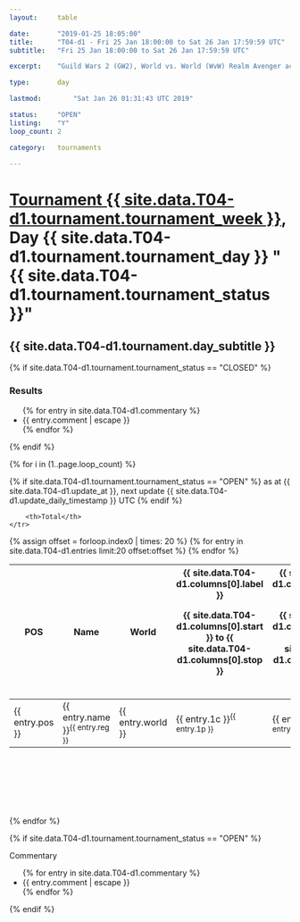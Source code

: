 ```yaml
---
layout: 	table

date: 		"2019-01-25 18:05:00"
title: 		"T04-d1 - Fri 25 Jan 18:00:00 to Sat 26 Jan 17:59:59 UTC"
subtitle: 	"Fri 25 Jan 18:00:00 to Sat 26 Jan 17:59:59 UTC"

excerpt:    "Guild Wars 2 (GW2), World vs. World (WvW) Realm Avenger achivement Tournament. \"Every Kill Counts\""

type:       day

lastmod: 		"Sat Jan 26 01:31:43 UTC 2019"

status:     "OPEN"
listing:    "Y"
loop_count: 2

category: 	tournaments

---
```

<div class="table_header">
    <h1><a href="{{ site.data.T04-d1.tournament.week_url }}">Tournament {{ site.data.T04-d1.tournament.tournament_week }}</a>, Day {{ site.data.T04-d1.tournament.tournament_day }} "{{ site.data.T04-d1.tournament.tournament_status }}"</h1>
    <h2>{{ site.data.T04-d1.tournament.day_subtitle }}</h2> 
</div>

{% if site.data.T04-d1.tournament.tournament_status == "CLOSED" %} 
<div class="commentary">
  <h3>Results</h3>
  <ul>
    {% for entry in site.data.T04-d1.commentary %}
    <li class="commentary_list">{{ entry.comment | escape }}</li>
    {% endfor %}
  </ul>
</div>
{% endif %}


{% for i in (1..page.loop_count) %}

{% if site.data.T04-d1.tournament.tournament_status == "OPEN" %} 
<span class="table_nextupdate">as at {{ site.data.T04-d1.update_at }}, next update {{ site.data.T04-d1.update_daily_timestamp }} UTC</span> 
{% endif %}

<table class="day_table">
  <colgroup>
    <col style="width:18px">
    <col style="width:55px">
    <col style="width:55px">
    <col style="width:12px">
    <col style="width:12px">
    <col style="width:12px">
    <col style="width:12px">
    <col style="width:12px">
    <col style="width:12px">
    <col style="width:12px">
    <col style="width:12px">
    <col style="width:12px">
    <col style="width:12px">
    <col style="width:12px">
    <col style="width:12px">
    <col style="width:12px">
    <col style="width:12px">
    <col style="width:12px">
    <col style="width:12px">
    <col style="width:12px">
    <col style="width:12px">
    <col style="width:12px">
    <col style="width:12px">
    <col style="width:12px">
    <col style="width:12px">
    <col style="width:12px">
    <col style="width:12px">
    <col style="width:18px">
  </colgroup>  
  <thead>
    <tr>
        <th>POS</th>
        <th class="AlignLeft">Name</th>
        <th class="AlignLeft">World</th>

<th><div class="label">{{ site.data.T04-d1.columns[0].label }}<p class="onhover">{{ site.data.T04-d1.columns[0].start }} to {{ site.data.T04-d1.columns[0].stop }}</p></div>​</th>
<th><div class="label">{{ site.data.T04-d1.columns[1].label }}<p class="onhover">{{ site.data.T04-d1.columns[1].start }} to {{ site.data.T04-d1.columns[1].stop }}</p></div>​</th>
<th><div class="label">{{ site.data.T04-d1.columns[2].label }}<p class="onhover">{{ site.data.T04-d1.columns[2].start }} to {{ site.data.T04-d1.columns[2].stop }}</p></div>​</th>
<th><div class="label">{{ site.data.T04-d1.columns[3].label }}<p class="onhover">{{ site.data.T04-d1.columns[3].start }} to {{ site.data.T04-d1.columns[3].stop }}</p></div>​</th>
<th><div class="label">{{ site.data.T04-d1.columns[4].label }}<p class="onhover">{{ site.data.T04-d1.columns[4].start }} to {{ site.data.T04-d1.columns[4].stop }}</p></div>​</th>
<th><div class="label">{{ site.data.T04-d1.columns[5].label }}<p class="onhover">{{ site.data.T04-d1.columns[5].start }} to {{ site.data.T04-d1.columns[5].stop }}</p></div>​</th>
<th><div class="label">{{ site.data.T04-d1.columns[6].label }}<p class="onhover">{{ site.data.T04-d1.columns[6].start }} to {{ site.data.T04-d1.columns[6].stop }}</p></div>​</th>
<th><div class="label">{{ site.data.T04-d1.columns[7].label }}<p class="onhover">{{ site.data.T04-d1.columns[7].start }} to {{ site.data.T04-d1.columns[7].stop }}</p></div>​</th>
<th><div class="label">{{ site.data.T04-d1.columns[8].label }}<p class="onhover">{{ site.data.T04-d1.columns[8].start }} to {{ site.data.T04-d1.columns[8].stop }}</p></div>​</th>
<th><div class="label">{{ site.data.T04-d1.columns[9].label }}<p class="onhover">{{ site.data.T04-d1.columns[9].start }} to {{ site.data.T04-d1.columns[9].stop }}</p></div>​</th>
<th><div class="label">{{ site.data.T04-d1.columns[10].label }}<p class="onhover">{{ site.data.T04-d1.columns[10].start }} to {{ site.data.T04-d1.columns[10].stop }}</p></div>​</th>

<th><div class="label">{{ site.data.T04-d1.columns[11].label }}<p class="onhover">{{ site.data.T04-d1.columns[11].start }} to {{ site.data.T04-d1.columns[11].stop }}</p></div>​</th>
<th><div class="label">{{ site.data.T04-d1.columns[12].label }}<p class="onhover">{{ site.data.T04-d1.columns[12].start }} to {{ site.data.T04-d1.columns[12].stop }}</p></div>​</th>
<th><div class="label">{{ site.data.T04-d1.columns[13].label }}<p class="onhover">{{ site.data.T04-d1.columns[13].start }} to {{ site.data.T04-d1.columns[13].stop }}</p></div>​</th>
<th><div class="label">{{ site.data.T04-d1.columns[14].label }}<p class="onhover">{{ site.data.T04-d1.columns[14].start }} to {{ site.data.T04-d1.columns[14].stop }}</p></div>​</th>
<th><div class="label">{{ site.data.T04-d1.columns[15].label }}<p class="onhover">{{ site.data.T04-d1.columns[15].start }} to {{ site.data.T04-d1.columns[15].stop }}</p></div>​</th>
<th><div class="label">{{ site.data.T04-d1.columns[16].label }}<p class="onhover">{{ site.data.T04-d1.columns[16].start }} to {{ site.data.T04-d1.columns[16].stop }}</p></div>​</th>
<th><div class="label">{{ site.data.T04-d1.columns[17].label }}<p class="onhover">{{ site.data.T04-d1.columns[17].start }} to {{ site.data.T04-d1.columns[17].stop }}</p></div>​</th>
<th><div class="label">{{ site.data.T04-d1.columns[18].label }}<p class="onhover">{{ site.data.T04-d1.columns[18].start }} to {{ site.data.T04-d1.columns[18].stop }}</p></div>​</th>
<th><div class="label">{{ site.data.T04-d1.columns[19].label }}<p class="onhover">{{ site.data.T04-d1.columns[19].start }} to {{ site.data.T04-d1.columns[19].stop }}</p></div>​</th>
<th><div class="label">{{ site.data.T04-d1.columns[20].label }}<p class="onhover">{{ site.data.T04-d1.columns[20].start }} to {{ site.data.T04-d1.columns[20].stop }}</p></div>​</th>

<th><div class="label">{{ site.data.T04-d1.columns[21].label }}<p class="onhover">{{ site.data.T04-d1.columns[21].start }} to {{ site.data.T04-d1.columns[21].stop }}</p></div>​</th>
<th><div class="label">{{ site.data.T04-d1.columns[22].label }}<p class="onhover">{{ site.data.T04-d1.columns[22].start }} to {{ site.data.T04-d1.columns[22].stop }}</p></div>​</th>
<th><div class="label">{{ site.data.T04-d1.columns[23].label }}<p class="onhover">{{ site.data.T04-d1.columns[23].start }} to {{ site.data.T04-d1.columns[23].stop }}</p></div>​</th>

        <th>Total</th>
    </tr>
  </thead>
  {% assign offset = forloop.index0 | times: 20 %}
<tbody>
{% for entry in site.data.T04-d1.entries limit:20 offset:offset %}
  <tr>
    <td class="pl{{ entry.pos }}">{{ entry.pos }}</td>
    <td class="AlignLeft">{{ entry.name }}<sup>{{ entry.reg }}</sup></td>
    <td class="AlignLeft">{{ entry.world }}</td>
    <td class="pl{{ entry.1p }}">{{ entry.1c }}<sup>{{ entry.1p }}</sup></td>
    <td class="pl{{ entry.2p }}">{{ entry.2c }}<sup>{{ entry.2p }}</sup></td>
    <td class="pl{{ entry.3p }}">{{ entry.3c }}<sup>{{ entry.3p }}</sup></td>
    <td class="pl{{ entry.4p }}">{{ entry.4c }}<sup>{{ entry.4p }}</sup></td>
    <td class="pl{{ entry.5p }}">{{ entry.5c }}<sup>{{ entry.5p }}</sup></td>
    <td class="pl{{ entry.6p }}">{{ entry.6c }}<sup>{{ entry.6p }}</sup></td>
    <td class="pl{{ entry.7p }}">{{ entry.7c }}<sup>{{ entry.7p }}</sup></td>
    <td class="pl{{ entry.8p }}">{{ entry.8c }}<sup>{{ entry.8p }}</sup></td>
    <td class="pl{{ entry.9p }}">{{ entry.9c }}<sup>{{ entry.9p }}</sup></td>
    <td class="pl{{ entry.10p }}">{{ entry.10c }}<sup>{{ entry.10p }}</sup></td>
    <td class="pl{{ entry.11p }}">{{ entry.11c }}<sup>{{ entry.11p }}</sup></td>
    <td class="pl{{ entry.12p }}">{{ entry.12c }}<sup>{{ entry.12p }}</sup></td>
    <td class="pl{{ entry.13p }}">{{ entry.13c }}<sup>{{ entry.13p }}</sup></td>
    <td class="pl{{ entry.14p }}">{{ entry.14c }}<sup>{{ entry.14p }}</sup></td>
    <td class="pl{{ entry.15p }}">{{ entry.15c }}<sup>{{ entry.15p }}</sup></td>
    <td class="pl{{ entry.16p }}">{{ entry.16c }}<sup>{{ entry.16p }}</sup></td>
    <td class="pl{{ entry.17p }}">{{ entry.17c }}<sup>{{ entry.17p }}</sup></td>
    <td class="pl{{ entry.18p }}">{{ entry.18c }}<sup>{{ entry.18p }}</sup></td>
    <td class="pl{{ entry.19p }}">{{ entry.19c }}<sup>{{ entry.19p }}</sup></td>
    <td class="pl{{ entry.20p }}">{{ entry.20c }}<sup>{{ entry.20p }}</sup></td>
    <td class="pl{{ entry.21p }}">{{ entry.21c }}<sup>{{ entry.21p }}</sup></td>
    <td class="pl{{ entry.22p }}">{{ entry.22c }}<sup>{{ entry.22p }}</sup></td>
    <td class="pl{{ entry.23p }}">{{ entry.23c }}<sup>{{ entry.23p }}</sup></td>
    <td class="pl{{ entry.24p }}">{{ entry.24c }}<sup>{{ entry.24p }}</sup></td>
    <td>{{ entry.total }}</td>
  </tr>
{% endfor %}  
</tbody>
</table>
<div class="leaderboard">
  <script async src="//pagead2.googlesyndication.com/pagead/js/adsbygoogle.js"></script>
  <!-- 728x90 -->
  <ins class="adsbygoogle"
       style="display:inline-block;width:728px;height:90px"
       data-ad-client="ca-pub-3274917281288240"
       data-ad-slot="3870538733"></ins>
  <script>
  (adsbygoogle = window.adsbygoogle || []).push({});
  </script>    
</div>
<br />
{% endfor %}

{% if site.data.T04-d1.tournament.tournament_status == "OPEN" %} 
<div class="commentary">
  <span class="commentary_title">Commentary</span>
  <ul>
    {% for entry in site.data.T04-d1.commentary %}
    <li class="commentary_list">{{ entry.comment | escape }}</li>
    {% endfor %}
  </ul>
</div>
{% endif %}


